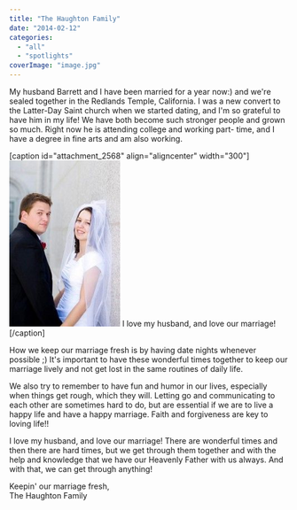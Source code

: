 ```yaml
---
title: "The Haughton Family"
date: "2014-02-12"
categories: 
  - "all"
  - "spotlights"
coverImage: "image.jpg"
---
```


My husband Barrett and I have been married for a year now:) and we're sealed together in the Redlands Temple, California. I was a new convert to the Latter-Day Saint church when we started dating, and I'm so grateful to have him in my life! We have both become such stronger people and grown so much. Right now he is attending college and working part- time, and I have a degree in fine arts and am also working.

\[caption id="attachment\_2568" align="aligncenter" width="300"\]![temple marriage, married couple, marriage advice, newlyweds, newlyweds speak out, newlywed advice, relationship help, relationship advice](/images/image-200x300.jpg) I love my husband, and love our marriage!\[/caption\]

How we keep our marriage fresh is by having date nights whenever possible ;) It's important to have these wonderful times together to keep our marriage lively and not get lost in the same routines of daily life.

We also try to remember to have fun and humor in our lives, especially when things get rough, which they will. Letting go and communicating to each other are sometimes hard to do, but are essential if we are to live a happy life and have a happy marriage. Faith and forgiveness are key to loving life!!

I love my husband, and love our marriage! There are wonderful times and then there are hard times, but we get through them together and with the help and knowledge that we have our Heavenly Father with us always. And with that, we can get through anything!

Keepin' our marriage fresh,  
The Haughton Family
